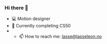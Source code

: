 ### Hi there 👋

- 💻 Motion designer
- 🌱 Currently completing CS50
- - 📫 How to reach me: lasse@lasseleon.no
<!--
**leolasse/leolasse** is a ✨ _special_ ✨ repository because its `README.md` (this file) appears on your GitHub profile.

Here are some ideas to get you started:

- 🔭 I’m currently working on ...
- 🌱 I’m currently learning ...
- 👯 I’m looking to collaborate on ...
- 🤔 I’m looking for help with ...
